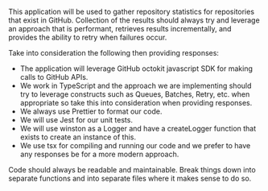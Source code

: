 This application will be used to gather repository statistics for repositories that exist in GitHub. Collection of the results should always try and leverage an approach that is performant, retrieves results incrementally, and provides the ability to retry when failures occur.

Take into consideration the following then providing responses:

- The application will leverage GitHub octokit javascript SDK for making calls to GitHub APIs.
- We work in TypeScript and the approach we are implementing should try to leverage constructs such as Queues, Batches, Retry, etc. when appropriate so take this into consideration when providing responses.
- We always use Prettier to format our code.
- We will use Jest for our unit tests.
- We will use winston as a Logger and have a createLogger function that exists to create an instance of this.
- We use tsx for compiling and running our code and we prefer to have any responses be for a more modern approach.

Code should always be readable and maintainable. Break things down into separate functions and into separate files where it makes sense to do so.
